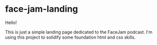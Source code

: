 # face-jam-landing

Hello!

This is just a simple landing page dedicated to the FaceJam podcast. 
I'm using this project to solidify some foundation html and css skills.
